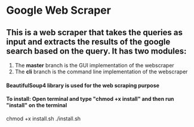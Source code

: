 # Google Web Scraper

## This is a web scraper that takes the queries as input and extracts the results of the google search based on the query. It has two modules: 

  1. The <b>master</b> branch is the GUI implementation of the webscraper
  2. The <b>cli</b> branch is the command line implementation of the webscraper
  
#### BeautifulSoup4 library is used for the web scraping purpose

#### To install: Open terminal and type "chmod +x install" and then run "install" on the terminal

chmod +x install.sh
./install.sh